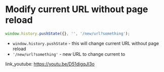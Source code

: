 # Modify current URL without page reload

```javascript
window.history.pushState({}, '', '/new/url?something');
```

- `window.history.pushState` - this will change current URL without page reload
- `'/new/url?something'` - new URL to change current to


link_youtube: https://youtu.be/D51digqJl3o
